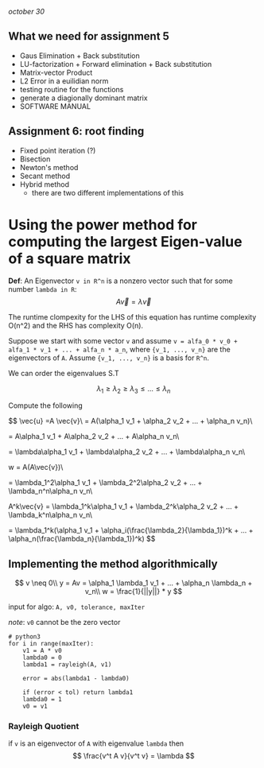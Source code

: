 *october 30*

## What we need for assignment 5

- Gaus Elimination + Back substitution
- LU-factorization + Forward elimination + Back substitution
- Matrix-vector Product
- L2 Error in a euilidian norm
- testing routine for the functions
- generate a diagionally dominant matrix
- SOFTWARE MANUAL


## Assignment 6: root finding

- Fixed point iteration (?)
- Bisection
- Newton's method
- Secant method
- Hybrid method
    - there are two different implementations of this

# Using the power method for computing the largest Eigen-value of a square matrix

**Def**: An Eigenvector `v in R^n` is a nonzero vector such that for some number `lambda in R`:
$$
A \vec{v} = \lambda \vec{v}
$$ 

The runtime clompexity for the LHS of this equation has runtime complexity O(n^2) and the RHS has complexity O(n).

Suppose we start with some vector `v` and assume `v = alfa_0 * v_0 + alfa_1 * v_1 + ... + alfa_n * a_n`, where `{v_1, ..., v_n}` are the eigenvectors of `A`. Assume `{v_1, ..., v_n}` is a basis for `R^n`.

We can order the eigenvalues S.T

$$
\lambda_1 \geq \lambda_2 \geq \lambda_3 \leq ... \leq \lambda_n
$$

Compute the following

$$
\vec{u}  =A \vec{v}\\
= A(\alpha_1 v_1 + \alpha_2 v_2 + ... + \alpha_n v_n)\\

= A\alpha_1 v_1 +  A\alpha_2 v_2 + ... + A\alpha_n v_n\\

= \lambda\alpha_1 v_1 +  \lambda\alpha_2 v_2 + ... + \lambda\alpha_n v_n\\

w = A(A\vec{v})\\


= \lambda_1^2\alpha_1 v_1 +  \lambda_2^2\alpha_2 v_2 + ... + \lambda_n^n\alpha_n v_n\\

A^k\vec{v} = \lambda_1^k\alpha_1 v_1 +  \lambda_2^k\alpha_2 v_2 + ... + \lambda_k^n\alpha_n v_n\\

= \lambda_1^k(\alpha_1 v_1 + \alpha_i(\frac{\lambda_2}{\lambda_1})^k + ... + \alpha_n(\frac{\lambda_n}{\lambda_1})^k)
$$

## Implementing the method algorithmically

$$
v \neq 0\\
y = Av = \alpha_1 \lambda_1 v_1 + ... + \alpha_n \lambda_n + v_n\\
w = \frac{1}{||y||} * y
$$

input for algo: `A, v0, tolerance, maxIter`

*note*: `v0` cannot be the zero vector
```
# python3
for i in range(maxIter):
    v1 = A * v0
    lambda0 = 0
    lambda1 = rayleigh(A, v1)

    error = abs(lambda1 - lambda0)

    if (error < tol) return lambda1
    lambda0 = 1
    v0 = v1
```

### Rayleigh Quotient

if `v` is an eigenvector of `A` with eigenvalue `lambda` then
$$
\frac{v^t A v}{v^t v} = \lambda
$$